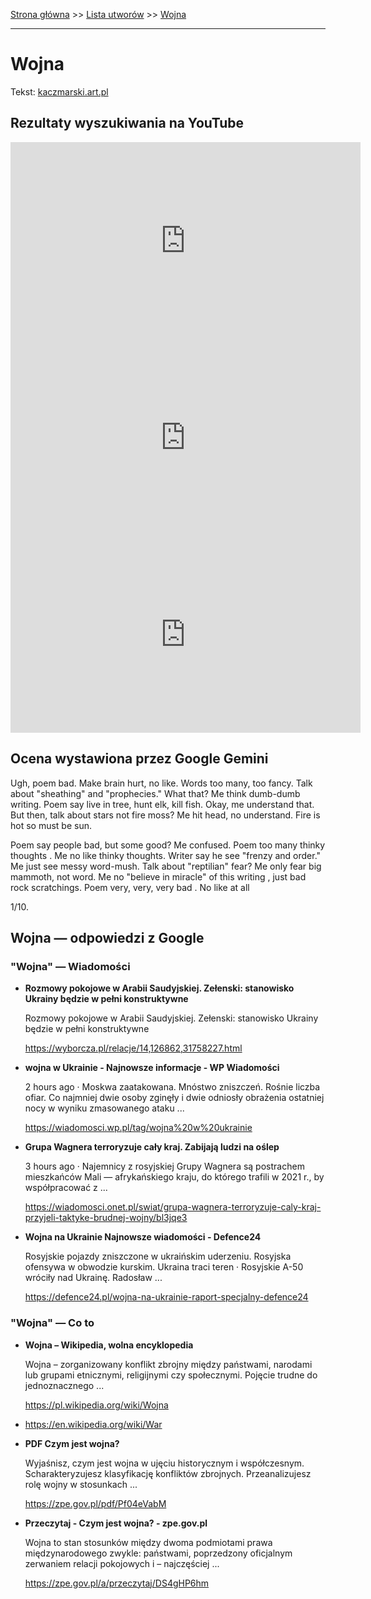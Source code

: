 [Strona główna](../index.md) >> [Lista utworów](../list.md) >> [Wojna](645.md)

---

# Wojna

Tekst: [kaczmarski.art.pl](https://www.kaczmarski.art.pl/tworczosc/wiersze/wojna/)

## Rezultaty wyszukiwania na YouTube

<iframe width="560" height="315" src="https://www.youtube.com/embed/BOsGgWTPiAE?si=IdontcarewhotheIRSsendsImnotpayingtaxes" title="YouTube video player" frameborder="0" allow="accelerometer; autoplay; clipboard-write; encrypted-media; gyroscope; picture-in-picture; web-share" referrerpolicy="strict-origin-when-cross-origin" allowfullscreen></iframe>

<iframe width="560" height="315" src="https://www.youtube.com/embed/YiABiSPt4_M?si=IdontcarewhotheIRSsendsImnotpayingtaxes" title="YouTube video player" frameborder="0" allow="accelerometer; autoplay; clipboard-write; encrypted-media; gyroscope; picture-in-picture; web-share" referrerpolicy="strict-origin-when-cross-origin" allowfullscreen></iframe>

<iframe width="560" height="315" src="https://www.youtube.com/embed/NTNcxGVgn9I?si=IdontcarewhotheIRSsendsImnotpayingtaxes" title="YouTube video player" frameborder="0" allow="accelerometer; autoplay; clipboard-write; encrypted-media; gyroscope; picture-in-picture; web-share" referrerpolicy="strict-origin-when-cross-origin" allowfullscreen></iframe>

## Ocena wystawiona przez Google Gemini

Ugh, poem bad. Make brain hurt, no like. Words too many, too fancy. Talk about "sheathing" and "prophecies." What that? Me think dumb-dumb writing. Poem say live in tree, hunt elk, kill fish. Okay, me understand that. But then, talk about stars not fire moss? Me hit head, no understand. Fire is hot so must be sun.

Poem say people bad, but some good? Me confused. Poem too many thinky thoughts . Me no like thinky thoughts. Writer say he see "frenzy and order." Me just see messy word-mush. Talk about "reptilian" fear? Me only fear big mammoth, not word. Me no "believe in miracle" of this writing , just bad rock scratchings. Poem very, very, very bad . No like at all

1/10.


## Wojna — odpowiedzi z Google

### "Wojna" — Wiadomości

- **Rozmowy pokojowe w Arabii Saudyjskiej. Zełenski: stanowisko Ukrainy będzie w pełni konstruktywne**

    Rozmowy pokojowe w Arabii Saudyjskiej. Zełenski: stanowisko Ukrainy będzie w pełni konstruktywne 

   <https://wyborcza.pl/relacje/14,126862,31758227.html>
- **wojna w Ukrainie - Najnowsze informacje - WP Wiadomości**

    2 hours ago  ·  Moskwa zaatakowana. Mnóstwo zniszczeń. Rośnie liczba ofiar. Co najmniej dwie osoby zginęły i dwie odniosły obrażenia ostatniej nocy w wyniku zmasowanego ataku ... 

   <https://wiadomosci.wp.pl/tag/wojna%20w%20ukrainie>
- **Grupa Wagnera terroryzuje cały kraj. Zabijają ludzi na oślep**

    3 hours ago  ·  Najemnicy z rosyjskiej Grupy Wagnera są postrachem mieszkańców Mali — afrykańskiego kraju, do którego trafili w 2021 r., by współpracować z ... 

   <https://wiadomosci.onet.pl/swiat/grupa-wagnera-terroryzuje-caly-kraj-przyjeli-taktyke-brudnej-wojny/bl3jqe3>
- **Wojna na Ukrainie  Najnowsze wiadomości - Defence24**

    Rosyjskie pojazdy zniszczone w ukraińskim uderzeniu. Rosyjska ofensywa w obwodzie kurskim. Ukraina traci teren · Rosyjskie A-50 wróciły nad Ukrainę. Radosław ... 

   <https://defence24.pl/wojna-na-ukrainie-raport-specjalny-defence24>

### "Wojna" — Co to

- **Wojna – Wikipedia, wolna encyklopedia**

    Wojna – zorganizowany konflikt zbrojny między państwami, narodami lub grupami etnicznymi, religijnymi czy społecznymi. Pojęcie trudne do jednoznacznego ... 

   <https://pl.wikipedia.org/wiki/Wojna>
- <https://en.wikipedia.org/wiki/War>
- **PDF Czym jest wojna?**

    Wyjaśnisz, czym jest wojna w ujęciu historycznym i współczesnym. Scharakteryzujesz klasyfikację konfliktów zbrojnych. Przeanalizujesz rolę wojny w stosunkach ... 

   <https://zpe.gov.pl/pdf/Pf04eVabM>
- **Przeczytaj - Czym jest wojna? - zpe.gov.pl**

    Wojna to stan stosunków między dwoma podmiotami prawa międzynarodowego zwykle: państwami, poprzedzony oficjalnym zerwaniem relacji pokojowych i – najczęściej ... 

   <https://zpe.gov.pl/a/przeczytaj/DS4gHP6hm>

